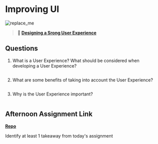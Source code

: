 # Improving UI

![replace_me](https://codeworks.blob.core.windows.net/public/assets/img/illustrations/placeholder.svg)

> **📖 [Designing a Srong User Experience](https://codeworksacademy.com/fs-student-guide/resources/wk7/03-Creating-Good-UX)**

## Questions

1. What is a User Experience? What should be considered when developing a User Experience?
```

```
2. What are some benefits of taking into account the User Experience?
```

```
3. Why is the User Experience important?
```

```
## Afternoon Assignment Link

**[Repo](https://github.com/coombsab/<ASSIGNMENT_REPO>)**

Identify at least 1 takeaway from today's assignment
```

```